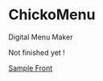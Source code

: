 # ChickoMenu
Digital Menu Maker
 

Not finished yet !

[ Sample Front ](https://github.com/younes-nb/chicko-frontend)
